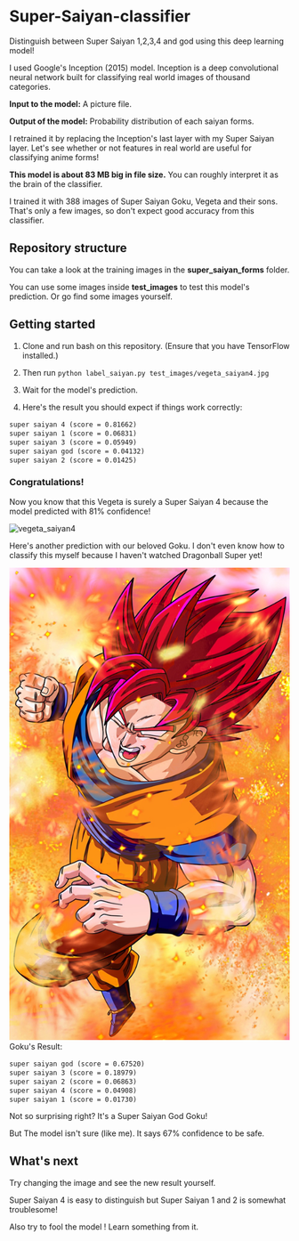 # Super-Saiyan-classifier
Distinguish between Super Saiyan 1,2,3,4 and god using this deep learning model!

I used Google's Inception (2015) model. Inception is a deep convolutional neural network built for classifying real world images of thousand categories.

**Input to the model:** A picture file.

**Output of the model:** Probability distribution of each saiyan forms.

I retrained it by replacing the Inception's last layer with my Super Saiyan layer.
Let's see whether or not features in real world are useful for classifying anime
forms!

**This model is about 83 MB big in file size.** You can roughly interpret it as
the brain of the classifier.

I trained it with 388 images of Super Saiyan Goku, Vegeta and their sons.
That's only a few images, so don't expect good accuracy from this classifier.

## Repository structure

You can take a look at the training images in the **super_saiyan_forms** folder.

You can use some images inside  **test_images** to test this model's prediction.
Or go find some images yourself.

## Getting started
1. Clone and run bash on this repository. (Ensure that you have TensorFlow installed.)
2. Then run `python label_saiyan.py test_images/vegeta_saiyan4.jpg`
3. Wait for the model's prediction.

4. Here's the result you should expect if things work correctly:
```
super saiyan 4 (score = 0.81662)
super saiyan 1 (score = 0.06831)
super saiyan 3 (score = 0.05949)
super saiyan god (score = 0.04132)
super saiyan 2 (score = 0.01425)
```

### Congratulations!
Now you know that this Vegeta is surely a Super Saiyan 4 because the model
predicted with 81% confidence!

![vegeta_saiyan4](test_images/vegeta_saiyan4.jpg)


Here's another prediction with our beloved Goku. I don't even know how to
classify this myself because I haven't watched Dragonball Super yet!

![goku god](test_images/super_saiyan_god_2_goku__ssjg2__by_elitesaiyanwarrior-d6bmhw7.jpg)
Goku's Result:
```
super saiyan god (score = 0.67520)
super saiyan 3 (score = 0.18979)
super saiyan 2 (score = 0.06863)
super saiyan 4 (score = 0.04908)
super saiyan 1 (score = 0.01730)
```
Not so surprising right? It's a Super Saiyan God Goku!

But The model isn't sure (like me).
It says 67% confidence to be safe.

## What's next
Try changing the image and see the new result yourself.

Super Saiyan 4 is easy to distinguish but Super Saiyan 1 and 2 is somewhat
troublesome!

Also try to fool the model ! Learn something from it.

